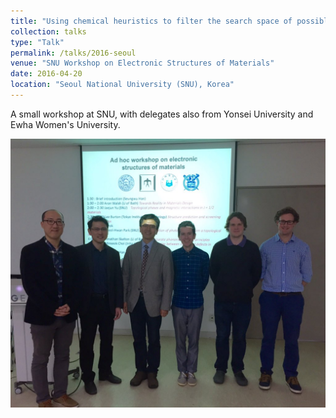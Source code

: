 ```yaml
---
title: "Using chemical heuristics to filter the search space of possible compounds"
collection: talks
type: "Talk"
permalink: /talks/2016-seoul
venue: "SNU Workshop on Electronic Structures of Materials"
date: 2016-04-20
location: "Seoul National University (SNU), Korea"
---
```


A small workshop at SNU, with delegates also from Yonsei University and Ewha Women's University. 

![delegates](../images/talk_SNU.jpeg)
